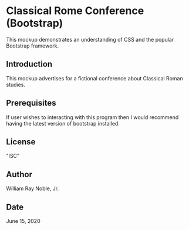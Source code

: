 # Classical Rome Conference (Bootstrap)

This mockup demonstrates an understanding of CSS and the popular Bootstrap framework.

## Introduction

This mockup advertises for a fictional conference about Classical Roman studies.

## Prerequisites

If user wishes to interacting with this program then I would recommend having the latest version of bootstrap installed.

## License

"ISC"

## Author

William Ray Noble, Jr.

## Date

June 15, 2020
